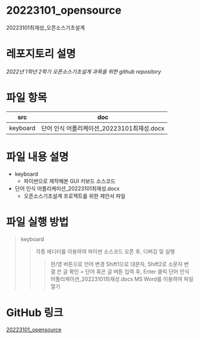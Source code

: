 # 20223101_opensource
20223101최재성_오픈소스기초설계

# 레포지토리 설명
*2022년 1학년 2학기 오픈소스기초설계 과목을 위한 github repository*

# 파일 항목
| src | doc |
|-----|-----|
| keyboard | 단어 인식 어플리케이션_20223101최재성.docx |

# 파일 내용 설명
* keyboard
  + 파이썬으로 제작해본 GUI 키보드 소스코드
* 단어 인식 어플리케이션_20223101최재성.docx
  + 오픈소스기초설계 프로젝트를 위한 제안서 파일

# 파일 실행 방법
> keyboard
>> 각종 에디터를 이용하여 파이썬 소스코드 오픈 후, 디버깅 및 실행
>>> 한/영 버튼으로 언어 변경
>>> Shift1으로 대문자, Shift2로 소문자 변결
>>> 쓴 글 확인 = 단어 혹은 글 버튼 입력 후, Enter 클릭
> 단어 인식 어플리케이션_20223101최재성.docx
>> MS Word를 이용하여 파일 열기

# GitHub 링크
[20223101_opensource](https://github.com/20223101/20223101_opensource/)

